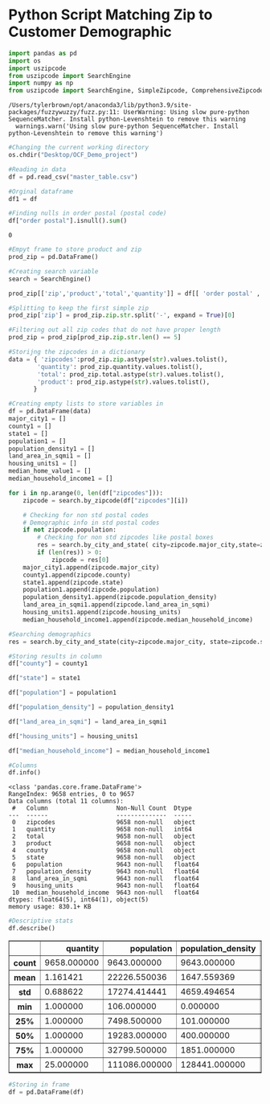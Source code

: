 # Python Script Matching Zip to Customer Demographic 


```python
import pandas as pd
import os 
import uszipcode
from uszipcode import SearchEngine
import numpy as np
from uszipcode import SearchEngine, SimpleZipcode, ComprehensiveZipcode
```

    /Users/tylerbrown/opt/anaconda3/lib/python3.9/site-packages/fuzzywuzzy/fuzz.py:11: UserWarning: Using slow pure-python SequenceMatcher. Install python-Levenshtein to remove this warning
      warnings.warn('Using slow pure-python SequenceMatcher. Install python-Levenshtein to remove this warning')



```python
#Changing the current working directory 
os.chdir("Desktop/OCF_Demo_project")
```


```python
#Reading in data
df = pd.read_csv("master_table.csv")
```


```python
#Orginal dataframe 
df1 = df
```


```python
#Finding nulls in order postal (postal code)
df["order postal"].isnull().sum()
```




    0




```python
#Empyt frame to store product and zip 
prod_zip = pd.DataFrame()
```


```python
#Creating search variable
search = SearchEngine()
```


```python
prod_zip[['zip','product','total','quantity']] = df[[ 'order postal' ,'product_cat','total','quantity']]
```


```python
#Splitting to keep the first simple zip
prod_zip['zip'] = prod_zip.zip.str.split('-', expand = True)[0]
```


```python
#Filtering out all zip codes that do not have proper length 
prod_zip = prod_zip[prod_zip.zip.str.len() == 5]
```


```python
#Storijng the zipcodes in a dictionary
data = { 'zipcodes':prod_zip.zip.astype(str).values.tolist(),
        'quantity': prod_zip.quantity.values.tolist(),
        'total': prod_zip.total.astype(str).values.tolist(),
        'product': prod_zip.astype(str).values.tolist(),
       } 
```


```python
#Creating empty lists to store variables in
df = pd.DataFrame(data)
major_city1 = []
county1 = []
state1 = []
population1 = []
population_density1 = []
land_area_in_sqmi1 = []
housing_units1 = []
median_home_value1 = []
median_household_income1 = []
```


```python
for i in np.arange(0, len(df["zipcodes"])):
    zipcode = search.by_zipcode(df["zipcodes"][i])

    # Checking for non std postal codes
    # Demographic info in std postal codes
    if not zipcode.population:
        # Checking for non std zipcodes like postal boxes
        res = search.by_city_and_state( city=zipcode.major_city,state=zipcode.state)
        if (len(res)) > 0:
            zipcode = res[0]
    major_city1.append(zipcode.major_city)
    county1.append(zipcode.county)
    state1.append(zipcode.state)
    population1.append(zipcode.population)
    population_density1.append(zipcode.population_density)
    land_area_in_sqmi1.append(zipcode.land_area_in_sqmi)
    housing_units1.append(zipcode.housing_units)
    median_household_income1.append(zipcode.median_household_income)
```


```python
#Searching demographics
res = search.by_city_and_state(city=zipcode.major_city, state=zipcode.state)
```


```python
#Storing results in column 
df["county"] = county1

df["state"] = state1

df["population"] = population1

df["population_density"] = population_density1

df["land_area_in_sqmi"] = land_area_in_sqmi1

df["housing_units"] = housing_units1

df["median_household_income"] = median_household_income1
```


```python
#Columns 
df.info()
```

    <class 'pandas.core.frame.DataFrame'>
    RangeIndex: 9658 entries, 0 to 9657
    Data columns (total 11 columns):
     #   Column                   Non-Null Count  Dtype  
    ---  ------                   --------------  -----  
     0   zipcodes                 9658 non-null   object 
     1   quantity                 9658 non-null   int64  
     2   total                    9658 non-null   object 
     3   product                  9658 non-null   object 
     4   county                   9658 non-null   object 
     5   state                    9658 non-null   object 
     6   population               9643 non-null   float64
     7   population_density       9643 non-null   float64
     8   land_area_in_sqmi        9643 non-null   float64
     9   housing_units            9643 non-null   float64
     10  median_household_income  9643 non-null   float64
    dtypes: float64(5), int64(1), object(5)
    memory usage: 830.1+ KB



```python
#Descriptive stats
df.describe()
```




<div>
<style scoped>
    .dataframe tbody tr th:only-of-type {
        vertical-align: middle;
    }

    .dataframe tbody tr th {
        vertical-align: top;
    }

    .dataframe thead th {
        text-align: right;
    }
</style>
<table border="1" class="dataframe">
  <thead>
    <tr style="text-align: right;">
      <th></th>
      <th>quantity</th>
      <th>population</th>
      <th>population_density</th>
      <th>land_area_in_sqmi</th>
      <th>housing_units</th>
      <th>median_household_income</th>
    </tr>
  </thead>
  <tbody>
    <tr>
      <th>count</th>
      <td>9658.000000</td>
      <td>9643.000000</td>
      <td>9643.000000</td>
      <td>9643.000000</td>
      <td>9643.000000</td>
      <td>9643.000000</td>
    </tr>
    <tr>
      <th>mean</th>
      <td>1.161421</td>
      <td>22226.550036</td>
      <td>1647.559369</td>
      <td>87.578353</td>
      <td>9334.095821</td>
      <td>60570.417298</td>
    </tr>
    <tr>
      <th>std</th>
      <td>0.688622</td>
      <td>17274.414441</td>
      <td>4659.494654</td>
      <td>215.454811</td>
      <td>6810.178181</td>
      <td>23271.072403</td>
    </tr>
    <tr>
      <th>min</th>
      <td>1.000000</td>
      <td>106.000000</td>
      <td>0.000000</td>
      <td>0.170000</td>
      <td>54.000000</td>
      <td>11146.000000</td>
    </tr>
    <tr>
      <th>25%</th>
      <td>1.000000</td>
      <td>7498.500000</td>
      <td>101.000000</td>
      <td>14.250000</td>
      <td>3384.000000</td>
      <td>44167.000000</td>
    </tr>
    <tr>
      <th>50%</th>
      <td>1.000000</td>
      <td>19283.000000</td>
      <td>400.000000</td>
      <td>39.110000</td>
      <td>8417.000000</td>
      <td>55208.000000</td>
    </tr>
    <tr>
      <th>75%</th>
      <td>1.000000</td>
      <td>32799.500000</td>
      <td>1851.000000</td>
      <td>93.920000</td>
      <td>13905.000000</td>
      <td>72091.000000</td>
    </tr>
    <tr>
      <th>max</th>
      <td>25.000000</td>
      <td>111086.000000</td>
      <td>128441.000000</td>
      <td>4798.530000</td>
      <td>47617.000000</td>
      <td>214219.000000</td>
    </tr>
  </tbody>
</table>
</div>




```python
#Storing in frame
df = pd.DataFrame(df)
```
